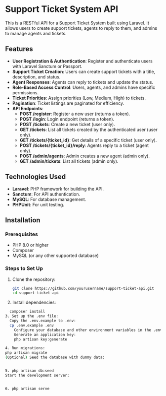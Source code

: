 # Support Ticket System API

This is a RESTful API for a Support Ticket System built using Laravel. It allows users to create support tickets, agents to reply to them, and admins to manage agents and tickets.

## Features

- **User Registration & Authentication**: Register and authenticate users with Laravel Sanctum or Passport.
- **Support Ticket Creation**: Users can create support tickets with a title, description, and status.
- **Agent Responses**: Agents can reply to tickets and update the status.
- **Role-Based Access Control**: Users, agents, and admins have specific permissions.
- **Ticket Priorities**: Assign priorities (Low, Medium, High) to tickets.
- **Pagination**: Ticket listings are paginated for efficiency.
- **API Endpoints**:
  - **POST /register**: Register a new user (returns a token).
  - **POST /login**: Login endpoint (returns a token).
  - **POST /tickets**: Create a new ticket (user only).
  - **GET /tickets**: List all tickets created by the authenticated user (user only).
  - **GET /tickets/{ticket_id}**: Get details of a specific ticket (user only).
  - **POST /tickets/{ticket_id}/reply**: Agents reply to a ticket (agent only).
  - **POST /admin/agents**: Admin creates a new agent (admin only).
  - **GET /admin/tickets**: List all tickets (admin only).

## Technologies Used

- **Laravel**: PHP framework for building the API.
- **Sanctum**: For API authentication.
- **MySQL**: For database management.
- **PHPUnit**: For unit testing.

## Installation

### Prerequisites

- PHP 8.0 or higher
- Composer
- MySQL (or any other supported database)

### Steps to Set Up

1. Clone the repository:
   ```bash
   git clone https://github.com/yourusername/support-ticket-api.git
   cd support-ticket-api
2. Install dependencies:
```bash
  composer install
3. Set up the .env file:
  Copy the .env.example to .env:
  cp .env.example .env
    Configure your database and other environment variables in the .env file.
    Generate an application key:
    php artisan key:generate

4. Run migrations:
php artisan migrate
(Optional) Seed the database with dummy data:


5. php artisan db:seed
Start the development server:


6. php artisan serve
